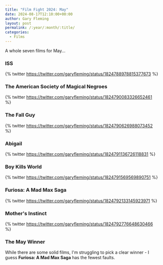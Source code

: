 ```yaml
---
title: "Film Fight 2024: May"
date: 2024-08-17T12:10:00+00:00
author: Gary Fleming
layout: post
permalink: /:year/:month/:title/
categories:
  - Films
---
```


A whole seven films for May...

### ISS

{% twitter https://twitter.com/garyfleming/status/1824788978815377673 %}

### The American Society of Magical Negroes

{% twitter https://twitter.com/garyfleming/status/1824790083326652461 %}

### The Fall Guy

{% twitter https://twitter.com/garyfleming/status/1824790626988073452 %}

### Abigail

{% twitter https://twitter.com/garyfleming/status/1824791136726118831 %}

### Boy Kills World

{% twitter https://twitter.com/garyfleming/status/1824791569569890751 %}

### Furiosa: A Mad Max Saga

{% twitter https://twitter.com/garyfleming/status/1824792133145923971 %}

### Mother's Instinct

{% twitter https://twitter.com/garyfleming/status/1824792776648630466 %}


### The May Winner

While there are some solid films, I'm struggling to pick a clear winner - I guess **Furiosa: A Mad Max Saga** has the fewest faults.
